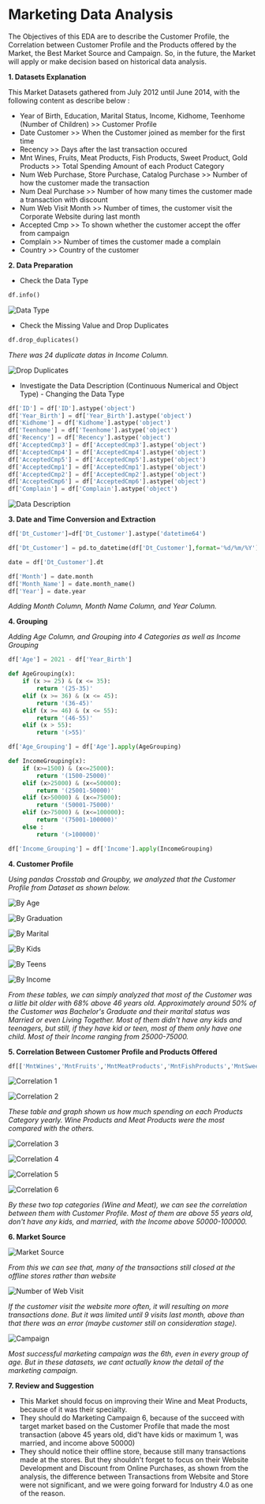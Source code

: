 # Marketing Data Analysis
The Objectives of this EDA are to describe the Customer Profile, the Correlation between Customer Profile and the Products offered by the Market, the Best Market Source and Campaign. So, in the future, the Market will apply or make decision based on historical data analysis. 

**1. Datasets Explanation**

This Market Datasets gathered from July 2012 until June 2014, with the following content as describe below :
- Year of Birth, Education, Marital Status, Income, Kidhome, Teenhome (Number of Children) >> Customer Profile
- Date Customer >> When the Customer joined as member for the first time
- Recency >> Days after the last transaction occured
- Mnt Wines, Fruits, Meat Products, Fish Products, Sweet Product, Gold Products >> Total Spending Amount of each Product Category
- Num Web Purchase, Store Purchase, Catalog Purchase >> Number of how the customer made the transaction
- Num Deal Purchase >> Number of how many times the customer made a transaction with discount
- Num Web Visit Month >> Number of times, the customer visit the Corporate Website during last month
- Accepted Cmp >> To shown whether the customer accept the offer from campaign
- Complain >> Number of times the customer made a complain
- Country >> Country of the customer

**2. Data Preparation**
- Check the Data Type

```python
df.info()
```
![Data Type](https://github.com/tommysachi/Exploratory_Marketing_DataAnalysis/blob/main/Table%20%26%20Visual/Data%20Type.JPG)

- Check the Missing Value and Drop Duplicates

```python
df.drop_duplicates()
```
_There was 24 duplicate datas in Income Column._

![Drop Duplicates](https://github.com/tommysachi/Exploratory_Marketing_DataAnalysis/blob/main/Table%20%26%20Visual/Duplicate%20Data.JPG)


- Investigate the Data Description (Continuous Numerical and Object Type) - Changing the Data Type
```python
df['ID'] = df['ID'].astype('object')
df['Year_Birth'] = df['Year_Birth'].astype('object')
df['Kidhome'] = df['Kidhome'].astype('object')
df['Teenhome'] = df['Teenhome'].astype('object')
df['Recency'] = df['Recency'].astype('object')
df['AcceptedCmp3'] = df['AcceptedCmp3'].astype('object')
df['AcceptedCmp4'] = df['AcceptedCmp4'].astype('object')
df['AcceptedCmp5'] = df['AcceptedCmp5'].astype('object')
df['AcceptedCmp1'] = df['AcceptedCmp1'].astype('object')
df['AcceptedCmp2'] = df['AcceptedCmp2'].astype('object')
df['AcceptedCmp6'] = df['AcceptedCmp6'].astype('object')
df['Complain'] = df['Complain'].astype('object')
```

![Data Description](https://github.com/tommysachi/Exploratory_Marketing_DataAnalysis/blob/main/Table%20%26%20Visual/Transform%20Data%20Type.JPG)

**3. Date and Time Conversion and Extraction**

```python
df['Dt_Customer']=df['Dt_Customer'].astype('datetime64')

df['Dt_Customer'] = pd.to_datetime(df['Dt_Customer'],format='%d/%m/%Y')

date = df['Dt_Customer'].dt

df['Month'] = date.month
df['Month_Name'] = date.month_name()
df['Year'] = date.year
```
_Adding Month Column, Month Name Column, and Year Column._

**4. Grouping**

_Adding Age Column, and Grouping into 4 Categories as well as Income Grouping_

```python
df['Age'] = 2021 - df['Year_Birth']

def AgeGrouping(x):
    if (x >= 25) & (x <= 35):
        return '(25-35)'
    elif (x >= 36) & (x <= 45):
        return '(36-45)'
    elif (x >= 46) & (x <= 55):
        return '(46-55)'
    elif (x > 55):
        return '(>55)'

df['Age_Grouping'] = df['Age'].apply(AgeGrouping)
```

```python
def IncomeGrouping(x):
    if (x>=1500) & (x<=25000):
        return '(1500-25000)'
    elif (x>25000) & (x<=50000):
        return '(25001-50000)'
    elif (x>50000) & (x<=75000):
        return '(50001-75000)'
    elif (x>75000) & (x<=100000):
        return '(75001-100000)'
    else :
        return '(>100000)'

df['Income_Grouping'] = df['Income'].apply(IncomeGrouping)
```
**4. Customer Profile**

_Using pandas Crosstab and Groupby, we analyzed that the Customer Profile from Dataset as shown below._

![By Age](https://github.com/tommysachi/Exploratory_Marketing_DataAnalysis/blob/main/Table%20%26%20Visual/Customer%20Profile%20(Age).JPG)

![By Graduation](https://github.com/tommysachi/Exploratory_Marketing_DataAnalysis/blob/main/Table%20%26%20Visual/Customer%20Profile%20(Graduation%20Status).JPG)

![By Marital](https://github.com/tommysachi/Exploratory_Marketing_DataAnalysis/blob/main/Table%20%26%20Visual/Customer%20Profile%20(Marital%20Status).JPG)

![By Kids](https://github.com/tommysachi/Exploratory_Marketing_DataAnalysis/blob/main/Table%20%26%20Visual/Customer%20Profile%20(Kids).JPG)

![By Teens](https://github.com/tommysachi/Exploratory_Marketing_DataAnalysis/blob/main/Table%20%26%20Visual/Customer%20Profile%20(Teens).JPG)

![By Income](https://github.com/tommysachi/Exploratory_Marketing_DataAnalysis/blob/main/Table%20%26%20Visual/Customer%20Profile%20(Income).JPG)

_From these tables, we can simply analyzed that most of the Customer was a liitle bit older with 68% above 46 years old. Approximately around 50% of the Customer was Bachelor's Graduate and their marital status was Married or even Living Together. Most of them didn't have any kids and teenagers, but still, if they have kid or teen, most of them only have one child. Most of their Income ranging from 25000-75000._

**5. Correlation Between Customer Profile and Products Offered**

```python
df[['MntWines','MntFruits','MntMeatProducts','MntFishProducts','MntSweetProducts','MntGoldProds','Year']].groupby('Year',as_index=0).agg('sum')
```
![Correlation 1](https://github.com/tommysachi/Exploratory_Marketing_DataAnalysis/blob/main/Table%20%26%20Visual/Product%20Category.JPG)

![Correlation 2](https://github.com/tommysachi/Exploratory_Marketing_DataAnalysis/blob/main/Table%20%26%20Visual/Product%20Category%20(Graph).JPG)

_These table and graph shown us how much spending on each Products Category yearly. Wine Products and Meat Products were the most compared with the others._

![Correlation 3](https://github.com/tommysachi/Exploratory_Marketing_DataAnalysis/blob/main/Table%20%26%20Visual/Two%20Major%20Category%20(By%20Age).JPG)

![Correlation 4](https://github.com/tommysachi/Exploratory_Marketing_DataAnalysis/blob/main/Table%20%26%20Visual/Two%20Major%20Category%20(By%20Kids%20and%20Teens).JPG)

![Correlation 5](https://github.com/tommysachi/Exploratory_Marketing_DataAnalysis/blob/main/Table%20%26%20Visual/Two%20Major%20Category%20(By%20Marital%20Status).JPG)

![Correlation 6](https://github.com/tommysachi/Exploratory_Marketing_DataAnalysis/blob/main/Table%20%26%20Visual/Two%20Major%20Category%20(By%20Income).JPG)

_By these two top categories (Wine and Meat), we can see the correlation between them with Customer Profile. Most of them are above 55 years old, don't have any kids, and married, with the Income above 50000-100000._

 **6. Market Source**

 ![Market Source](https://github.com/tommysachi/Exploratory_Marketing_DataAnalysis/blob/main/Table%20%26%20Visual/Market%20Source.JPG)

 _From this we can see that, many of the transactions still closed at the offline stores rather than website_

 ![Number of Web Visit](https://github.com/tommysachi/Exploratory_Marketing_DataAnalysis/blob/main/Table%20%26%20Visual/Web%20Visit.JPG)

 _If the customer visit the website more often, it will resulting on more transactions done. But it was limited until 9 visits last month, above than that there was an error (maybe customer still on consideration stage)._

 ![Campaign](https://github.com/tommysachi/Exploratory_Marketing_DataAnalysis/blob/main/Table%20%26%20Visual/Campaign.JPG)

_Most successful marketing campaign was the 6th, even in every group of age. But in these datasets, we cant actually know the detail of the marketing campaign._

**7. Review and Suggestion**
- This Market should focus on improving their Wine and Meat Products, because of it was their specialty.
- They should do Marketing Campaign 6, because of the succeed with target market based on the Customer Profile that made the most transaction (above 45 years old, did't have kids or maximum 1, was married, and income above 50000)
- They should notice their offline store, because still many transactions made at the stores. But they shouldn't forget to focus on their Website Development and Discount from Online Purchases, as shown from the analysis, the difference between Transactions from Website and Store were not significant, and we were going forward for Industry 4.0 as one of the reason.
